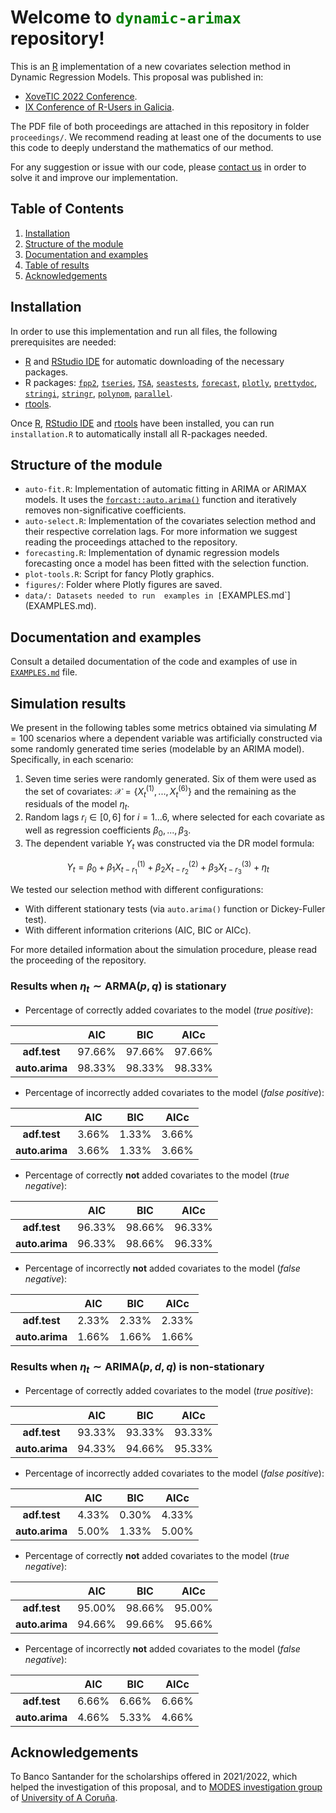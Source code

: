 # Welcome to <span style="color:green">`dynamic-arimax`</span> repository!

This is an [R](https://www.r-project.org/) implementation of a new covariates selection method in Dynamic Regression Models. This proposal was published in: 

- [XoveTIC 2022 Conference](https://xovetic.citic.udc.es/).
- [IX Conference of R-Users in Galicia](https://www.r-users.gal/).

The PDF file of both proceedings are attached in this repository in folder `proceedings/`. We recommend reading at least one of the documents to use this code to deeply understand the mathematics of our method.

For any suggestion or issue with our code, please [contact us](mailto:ana.ezquerro@udc.es) in order to solve it and improve our implementation. 

## Table of Contents 

1. [Installation](#installation)
1. [Structure of the module](#structure-of-the-module)
2. [Documentation and examples](#documentation-and-examples)
3. [Table of results](#table-of-results)
4. [Acknowledgements](#acknowledgements)

## Installation

In order to use this implementation and run all files, the following prerequisites are needed:

- [R](https://www.r-project.org/) and [RStudio IDE](https://www.rstudio.com/products/rstudio/download/) for automatic downloading of the necessary packages.
- R packages: [`fpp2`](https://cran.r-project.org/web/packages/fpp2/index.html), [`tseries`](https://cran.r-project.org/web/packages/tseries/index.html), [`TSA`](https://cran.r-project.org/web/packages/TSA/index.html), [`seastests`](https://cran.r-project.org/web/packages/seastests/index.html), [`forecast`](https://cran.r-project.org/web/packages/forecast/index.html), [`plotly`](https://plotly.com/r/), [`prettydoc`](https://prettydoc.statr.me/), [`stringi`](https://cran.r-project.org/web/packages/stringi/index.html), [`stringr`](https://cran.r-project.org/web/packages/stringr/index.html), [`polynom`](https://cran.r-project.org/web/packages/polynom/index.html), [`parallel`](https://stat.ethz.ch/R-manual/R-devel/library/parallel/doc/parallel.pdf).
- [rtools](https://cran.r-project.org/bin/windows/Rtools/).

Once [R](https://www.r-project.org/),  [RStudio IDE](https://www.rstudio.com/products/rstudio/download/) and [rtools](https://cran.r-project.org/bin/windows/Rtools/) have been installed, you can run `installation.R` to automatically install all R-packages needed.

## Structure of the module

- `auto-fit.R`: Implementation of automatic fitting in ARIMA or ARIMAX models. It uses the [`forcast::auto.arima()`](https://www.rdocumentation.org/packages/forecast/versions/8.17.0) function and iteratively removes non-significative coefficients.
- `auto-select.R`: Implementation of the covariates selection method and their respective correlation lags. For more information we suggest reading the proceedings attached to the repository.
- `forecasting.R`: Implementation of dynamic regression models forecasting once a model has been fitted with the selection function.
- `plot-tools.R`: Script for fancy Plotly graphics.
- `figures/`: Folder where Plotly figures are saved.
- `data/: Datasets needed to run  examples in [`EXAMPLES.md`](EXAMPLES.md).


## Documentation and examples 

Consult a detailed documentation of the code and examples of use in [`EXAMPLES.md`](EXAMPLES.md) file.





## Simulation results 

We present in the following tables some metrics obtained via simulating $M=100$ scenarios where a dependent variable was artificially constructed via some randomly generated time series (modelable by an ARIMA model). Specifically, in each scenario:

1. Seven time series were randomly generated. Six of them were used as the set of covariates: $\mathcal{X} = \{X_t^{(1)}, ..., X_t^{(6)}\}$ and the remaining as the residuals of the model $\eta_t$.
2. Random lags $r_i \in[0, 6]$ for $i=1...6$, where selected for each covariate as well as regression coefficients $\beta_0,...,\beta_3$.
3. The dependent variable $Y_t$ was constructed via the DR model formula:

$$ Y_t = \beta_0 + \beta_1 X_{t-r_1}^{(1)} + \beta_2 X_{t-r_2}^{(2)} + \beta_3 X_{t-r_3}^{(3)} + \eta_t$$

We tested our selection method with different configurations:
- With different stationary tests (via `auto.arima()` function or Dickey-Fuller test).
- With different information criterions (AIC, BIC or AICc).

For more detailed information about the simulation procedure, please read the proceeding of the repository.

### Results when $\eta_t \sim \text{ARMA}(p,q)$ is stationary

- Percentage of correctly added covariates to the model (*true positive*):

|                |      AIC      |  BIC          |   AICc        |
|:--------------:|:-------------:|:-------------:|:-------------:|
| **adf.test**   | 97.66%        | 97.66%        | 97.66%        |
| **auto.arima** | 98.33%        | 98.33%        | 98.33%        |

- Percentage of incorrectly added covariates to the model (*false positive*):

|                |      AIC      |  BIC          |   AICc        |
|:--------------:|:-------------:|:-------------:|:-------------:|
| **adf.test**   | 3.66%         | 1.33%         | 3.66%         |
| **auto.arima** | 3.66%         | 1.33%         | 3.66%         |

- Percentage of correctly **not** added covariates to the model (*true negative*):

|                |      AIC      |  BIC          |   AICc        |
|:--------------:|:-------------:|:-------------:|:-------------:|
| **adf.test**   | 96.33%        | 98.66%        | 96.33%        |
| **auto.arima** | 96.33%        | 98.66%        | 96.33%        |

- Percentage of incorrectly **not** added covariates to the model (*false negative*):


|                |      AIC      |  BIC          |   AICc        |
|:--------------:|:-------------:|:-------------:|:-------------:|
| **adf.test**   | 2.33%         | 2.33%         | 2.33%         |
| **auto.arima** | 1.66%         | 1.66%         | 1.66%         |


### Results when $\eta_t \sim \text{ARIMA}(p,d,q)$ is non-stationary

- Percentage of correctly added covariates to the model (*true positive*):

|                |      AIC      |  BIC          |   AICc        |
|:--------------:|:-------------:|:-------------:|:-------------:|
| **adf.test**   | 93.33%        | 93.33%        | 93.33%        |
| **auto.arima** | 94.33%        | 94.66%        | 95.33%        |

- Percentage of incorrectly added covariates to the model (*false positive*):

|                |      AIC      |  BIC          |   AICc        |
|:--------------:|:-------------:|:-------------:|:-------------:|
| **adf.test**   | 4.33%         | 0.30%         | 4.33%         |
| **auto.arima** | 5.00%         | 1.33%         | 5.00%         |

- Percentage of correctly **not** added covariates to the model (*true negative*):

|                |      AIC      |  BIC          |   AICc        |
|:--------------:|:-------------:|:-------------:|:-------------:|
| **adf.test**   | 95.00%        | 98.66%        | 95.00%        |
| **auto.arima** | 94.66%        | 99.66%        | 95.66%        |

- Percentage of incorrectly **not** added covariates to the model (*false negative*):


|                |      AIC      |  BIC          |   AICc        |
|:--------------:|:-------------:|:-------------:|:-------------:|
| **adf.test**   | 6.66%         | 6.66%         | 6.66%         |
| **auto.arima** | 4.66%         | 5.33%         | 4.66%         |

## Acknowledgements

To Banco Santander for the scholarships offered in 2021/2022, which helped the investigation of this proposal, and to [MODES investigation group](https://dm.udc.es/modes/) of [University of A Coruña](https://www.udc.es/).